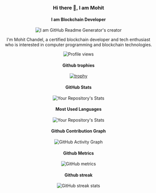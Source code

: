 <div id="header" align="center">

### Hi there 👋, I am Mohit
#### I am Blockchain Developer
![I am GitHub Readme Generator's creator](https://media4.giphy.com/media/6Jnbt9rItVcqQRl7ae/giphy.gif)

I'm Mohit Chandel, a certified blockchain developer and tech enthusiast who is interested in computer programming and blockchain technologies. 

![Profile views](https://gpvc.arturio.dev/mohitchandel)  

#### Github trophies
[![trophy](https://github-profile-trophy.vercel.app/?username=mohitchandel)](https://github.com/ryo-ma/github-profile-trophy)
#### GitHub Stats
![Your Repository's Stats](https://github-readme-stats.vercel.app/api?username=mohitchandel&show_icons=true)
#### Most Used Languages
![Your Repository's Stats](https://github-readme-stats.vercel.app/api/top-langs/?username=mohitchandel&theme=blue-green)
#### Github Contribution Graph
![GitHub Activity Graph](https://activity-graph.herokuapp.com/graph?username=mohitchandel)  
#### Github Metrics
![GitHub metrics](https://metrics.lecoq.io/mohitchandel)  
#### Github streak
![GitHub streak stats](https://github-readme-streak-stats.herokuapp.com/?user=mohitchandel) 

</div>
